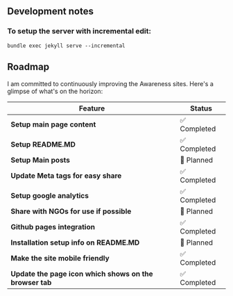 ## Development notes

### To setup the server with incremental edit:
```
bundle exec jekyll serve --incremental
```
## Roadmap

I am committed to continuously improving the Awareness sites. Here's a glimpse of what's on the horizon:

| Feature                                   | Status          |
|-------------------------------------------|-----------------|
| **Setup main page content**       | ✅ Completed    |
| **Setup README.MD**           | ✅ Completed    |
| **Setup Main posts**              |  📝 Planned   |
| **Update Meta tags for easy share**              |  ✅ Completed   |
| **Setup google analytics**              |  ✅ Completed   |
| **Share with NGOs for use if possible**              |  📝 Planned   |
| **Github pages integration**        | ✅ Completed  |
| **Installation setup info on README.MD**              |  📝 Planned   |
| **Make the site mobile friendly**              |  ✅ Completed   |
| **Update the page icon which shows on the browser tab**              | ✅ Completed   |